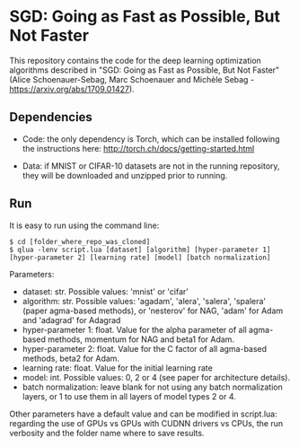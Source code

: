 # SGD: Going as Fast as Possible, But Not Faster

This repository contains the code for the deep learning optimization algorithms described in "SGD: Going as Fast as Possible, But Not Faster" (Alice Schoenauer-Sebag, Marc Schoenauer and Michèle Sebag - https://arxiv.org/abs/1709.01427).

## Dependencies
* Code: the only dependency is Torch, which can be installed following the instructions here: http://torch.ch/docs/getting-started.html

* Data: if MNIST or CIFAR-10 datasets are not in the running repository, they will be downloaded and unzipped prior to running.

## Run
It is easy to run using the command line:
```
$ cd [folder_where_repo_was_cloned]
$ qlua -lenv script.lua [dataset] [algorithm] [hyper-parameter 1] [hyper-parameter 2] [learning rate] [model] [batch normalization]
```

Parameters:
- dataset: str. 
Possible values: 'mnist' or 'cifar'
- algorithm: str. 
Possible values: 'agadam', 'alera', 'salera', 'spalera' (paper agma-based methods), or 'nesterov' for NAG, 'adam' for Adam and 'adagrad' for Adagrad
- hyper-parameter 1: float. Value for the alpha parameter of all agma-based methods, momentum for NAG and beta1 for Adam.
- hyper-parameter 2: float. Value for the C factor of all agma-based methods, beta2 for Adam.
- learning rate: float. Value for the initial learning rate
- model: int. 
Possible values: 0, 2 or 4 (see paper for architecture details).
- batch normalization: leave blank for not using any batch normalization layers, or 1 to use them in all layers of model types 2 or 4.

Other parameters have a default value and can be modified in script.lua: regarding the use of GPUs vs GPUs with CUDNN drivers vs CPUs, the run verbosity and the folder name where to save results.

